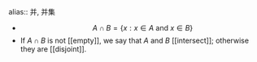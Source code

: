 alias:: 并, 并集

- $$A ∩ B = \{x : x ∈ A \mathrm{\ and\ } x ∈ B\}$$
- If $A\cap B$ is not [[empty]], we say that $A$ and $B$ [[intersect]]; otherwise they are [[disjoint]].